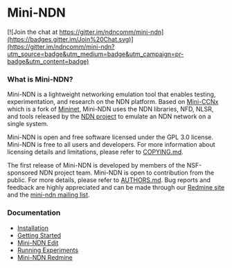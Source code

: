 Mini-NDN
========

[![Join the chat at https://gitter.im/ndncomm/mini-ndn](https://badges.gitter.im/Join%20Chat.svg)](https://gitter.im/ndncomm/mini-ndn?utm_source=badge&utm_medium=badge&utm_campaign=pr-badge&utm_content=badge)

### What is Mini-NDN?

Mini-NDN is a lightweight networking emulation tool that enables testing, experimentation, and
research on the NDN platform. Based on [Mini-CCNx](https://github.com/chesteve/mn-ccnx) which
is a fork of [Mininet](https://github.com/mininet/mininet), Mini-NDN uses the NDN libraries,
NFD, NLSR, and tools released by the [NDN project](http://named-data.net/codebase/platform/)
to emulate an NDN network on a single system.

Mini-NDN is open and free software licensed under the GPL 3.0 license. Mini-NDN is free to all
users and developers. For more information about licensing details and limitations,
please refer to [COPYING.md](COPYING.md).

The first release of Mini-NDN is developed by members of the NSF-sponsored NDN project team.
Mini-NDN is open to contribution from the public.
For more details, please refer to [AUTHORS.md](AUTHORS.md).
Bug reports and feedback are highly appreciated and can be made through our
[Redmine site](http://redmine.named-data.net/projects/mini-ndn) and the
[mini-ndn mailing list](http://www.lists.cs.ucla.edu/mailman/listinfo/mini-ndn).

### Documentation

* [Installation](INSTALL.md)
* [Getting Started](docs/GETTING-STARTED.md)
* [Mini-NDN Edit](docs/GUI.md)
* [Running Experiments](docs/EXPERIMENTS.md)
* [Mini-NDN Redmine](http://redmine.named-data.net/projects/mini-ndn)
